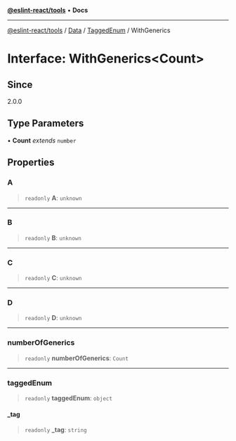 [**@eslint-react/tools**](../../../../../README.md) • **Docs**

***

[@eslint-react/tools](../../../../../README.md) / [Data](../../../README.md) / [TaggedEnum](../README.md) / WithGenerics

# Interface: WithGenerics\<Count\>

## Since

2.0.0

## Type Parameters

• **Count** *extends* `number`

## Properties

### A

> `readonly` **A**: `unknown`

***

### B

> `readonly` **B**: `unknown`

***

### C

> `readonly` **C**: `unknown`

***

### D

> `readonly` **D**: `unknown`

***

### numberOfGenerics

> `readonly` **numberOfGenerics**: `Count`

***

### taggedEnum

> `readonly` **taggedEnum**: `object`

#### \_tag

> `readonly` **\_tag**: `string`
